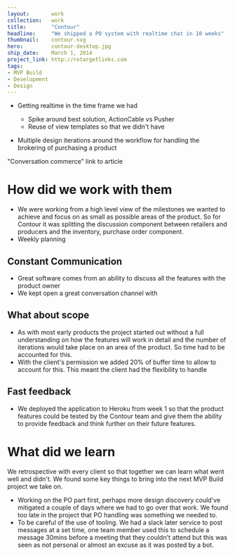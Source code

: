 ```yaml
---
layout:       work
collection:   work
title:        "Contour"
headline:     "We shipped a PO system with realtime chat in 10 weeks"
thumbnail:    contour.svg
hero:         contour-desktop.jpg
ship_date:    March 1, 2014
project_link: http://retargetlinks.com
tags:
- MVP Build
- Development
- Design
---
```


- Getting realtime in the time frame we had
  - Spike around best solution, ActionCable vs Pusher
  - Reuse of view templates so that we didn't have

- Multiple design iterations around the workflow for handling the brokering of purchasing a product

"Conversation commerce" link to article

# How did we work with them

- We were working from a high level view of the milestones we wanted to achieve and focus on as small as possible areas of the product. So for Contour it was splitting the discussion component between retailers and producers and the inventory, purchase order component.
- Weekly planning

## Constant Communication
- Great software comes from an ability to discuss all the features with the product owner
- We kept open a great conversation channel with


## What about scope
- As with most early products the project started out without a full understanding on how the features will work in detail and the number of iterations would take place on an area of the product. So time had to be accounted for this.
- With the client's permission we added 20% of buffer time to allow to account for this. This meant the client had the flexibility to handle

## Fast feedback
- We deployed the application to Heroku from week 1 so that the product features could be tested by the Contour team and give them the ability to provide feedback and think further on their future features.

# What did we learn
We retrospective with every client so that together we can learn what went well and didn't. We found some key things to bring into the next MVP Build project we take on.

- Working on the PO part first, perhaps more design discovery could've mitigated a couple of days where we had to go over that work. We found too late in the project that PO handling was something we needed to.
- To be careful of the use of tooling. We had a slack later service to post messages at a set time, one team member used this to schedule a message 30mins before a meeting that they couldn't attend but this was seen as not personal or almost an excuse as it was posted by a bot.
